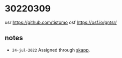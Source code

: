 # 30220309
usr https://github.com/tistomo
osf https://osf.io/gntsr/


## notes
+ `24-jul-2022` Assigned through [skapp](https://osf.io/guqd2).
